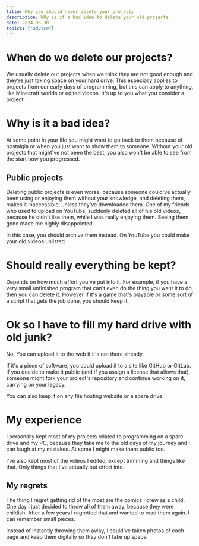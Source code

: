 ```yaml
---
title: Why you should never delete your projects
description: WHy is it a bad idea to delete your old projects
date: 2024-06-30
topics: ["advice"]
---
```


# When do we delete our projects?

We usually delete our projects when we think they are not good enough and they're just taking space on your hard drive. This especially applies to projects from our early days of programming, but this can apply to anything, like Minecraft worlds or edited videos. It's up to you what you consider a project. 

# Why is it a bad idea?

At some point in your life you might want to go back to them because of nostalgia or when you just want to show them to someone. Without your old projects that might've not been the best, you also won't be able to see from the start how you progressed. 

## Public projects

Deleting public projects is even worse, because someone could've actually been using or enjoying them without your knowledge, and deleting them, makes it inaccessible, unless they've downloaded them. One of my friends who used to upload on YouTube, suddenly deleted all of his old videos, because he didn't like them, while I was really enjoying them. Seeing them gone made me highly disappointed.

In this case, you should archive them instead. On YouTube you could make your old videos unlisted. 

# Should really everything be kept?

Depends on how much effort you've put into it. For example, if you have a very small unfinished program that can't even do the thing you want it to do, then you can delete it. However if it's a game that's playable or some sort of a script that gets the job done, you should keep it. 

# Ok so I have to fill my hard drive with old junk?

No. You can upload it to the web if it's not there already.

If it's a piece of software, you could upload it to a site like GitHub or GitLab. If you decide to make it public (and if you assign a license that allows that), someone might fork your project's repository and continue working on it, carrying on your legacy.

You can also keep it on any file hosting website or a spare drive. 

# My experience

I personally kept most of my projects related to programming on a spare drive and my PC, because they take me to the old days of my journey and I can laugh at my mistakes. At some I might make them public too.

I've also kept most of the videos I edited, except trimming and things like that. Only things that I've actually put effort into. 

## My regrets

The thing I regret getting rid of the most are the comics I drew as a child. One day I just decided to throw all of them away, because they were childish. After a few years I regretted that and wanted to read them again. I can remember small pieces.

Instead of instantly throwing them away, I could've taken photos of each page and keep them digitally so they don't take up space. 